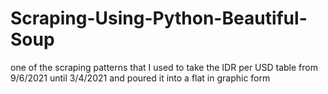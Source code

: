 # Scraping-Using-Python-Beautiful-Soup
one of the scraping patterns that I used to take the IDR per USD table from 9/6/2021 until 3/4/2021 and poured it into a flat in graphic form
